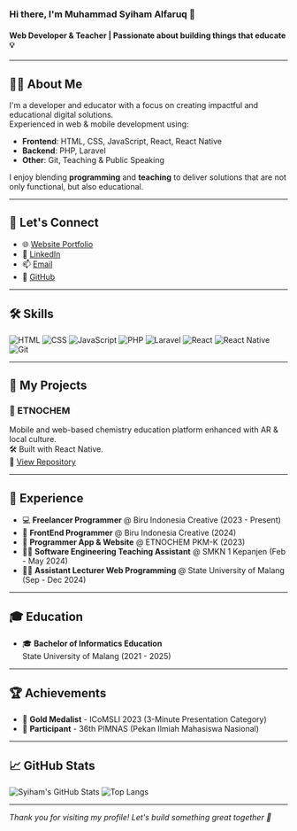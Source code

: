 ### Hi there, I'm Muhammad Syiham Alfaruq 👋  
#### Web Developer & Teacher | Passionate about building things that educate 💡

---

## 🧑‍💻 About Me

I'm a developer and educator with a focus on creating impactful and educational digital solutions.  
Experienced in web & mobile development using:

- **Frontend**: HTML, CSS, JavaScript, React, React Native  
- **Backend**: PHP, Laravel  
- **Other**: Git, Teaching & Public Speaking

I enjoy blending **programming** and **teaching** to deliver solutions that are not only functional, but also educational.

---

## 🔗 Let's Connect

- 🌐 [Website Portfolio](https://msyiham.netlify.app)
- 💼 [LinkedIn](https://www.linkedin.com/in/muhammad-syiham-alfaruq-9039582b1?utm_source=share&utm_campaign=share_via&utm_content=profile&utm_medium=android_app)
- 📫 [Email](mailto:msyihamalfaruq3478@gmail.com)
- 🧰 [GitHub](https://github.com/msyiham)

---

## 🛠️ Skills

![HTML](https://img.shields.io/badge/-HTML5-orange?logo=html5&logoColor=white)
![CSS](https://img.shields.io/badge/-CSS3-blue?logo=css3&logoColor=white)
![JavaScript](https://img.shields.io/badge/-JavaScript-yellow?logo=javascript&logoColor=black)
![PHP](https://img.shields.io/badge/-PHP-777BB4?logo=php&logoColor=white)
![Laravel](https://img.shields.io/badge/-Laravel-red?logo=laravel&logoColor=white)
![React](https://img.shields.io/badge/-React-blue?logo=react)
![React Native](https://img.shields.io/badge/-React%20Native-61DAFB?logo=react&logoColor=white)
![Git](https://img.shields.io/badge/-Git-F05032?logo=git&logoColor=white)

---

## 🧪 My Projects

### 📱 ETNOCHEM
Mobile and web-based chemistry education platform enhanced with AR & local culture.  
🛠 Built with React Native.  
🔗 [View Repository](https://github.com/msyiham/EtnochemApp)

<!-- ### 🧾 Absensi Guru Ngaji
Attendance web app for Islamic teachers with Hijri calendar and monthly recap.  
🔗 [View Repository](https://github.com/msyiham/absensi-guru-ngaji) -->

<!-- > *(Pin your best repos on your GitHub profile for extra impact)* -->

---

## 🧠 Experience

- 💻 **Freelancer Programmer** @ Biru Indonesia Creative (2023 - Present)
- 🎨 **FrontEnd Programmer** @ Biru Indonesia Creative (2024)
- 📱 **Programmer App & Website** @ ETNOCHEM PKM-K (2023)
- 🧑‍🏫 **Software Engineering Teaching Assistant** @ SMKN 1 Kepanjen  (Feb - May 2024)
- 👨‍🏫 **Assistant Lecturer Web Programming** @ State University of Malang (Sep - Dec 2024)

---

## 🎓 Education

- 🎓 **Bachelor of Informatics Education**  
  State University of Malang (2021 - 2025)


---

## 🏆 Achievements

- 🥇 **Gold Medalist** - ICoMSLI 2023 (3-Minute Presentation Category)
- 🏅 **Participant** - 36th PIMNAS (Pekan Ilmiah Mahasiswa Nasional)

---

## 📈 GitHub Stats

![Syiham's GitHub Stats](https://github-readme-stats.vercel.app/api?username=msyiham&show_icons=true&theme=tokyonight)
![Top Langs](https://github-readme-stats.vercel.app/api/top-langs/?username=msyiham&layout=compact&theme=tokyonight)

---

_Thank you for visiting my profile! Let's build something great together 🤝_
